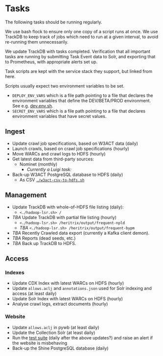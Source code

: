 Tasks
=====

The following tasks should be running regularly. 

We use bash flock to ensure only one copy of a script runs at once. We use TrackDB to keep track of jobs which need to run at a given interval, to avoid re-running them unnecessarily.

We update TrackDB with tasks completed. Verification that all important tasks are running by submitting Task Event data to Solr, and exporting that to Prometheus, with appropriate alerts set up.

Task scripts are kept with the service stack they support, but linked from here.

Scripts usually expect two environment variables to be set.

- `DEPLOY_ENV_VARS` which is a file path pointing to a file that declares the environment variables that define the DEV/BETA/PROD environment. See e.g. [dev.env.sh](./dev.env.sh).
- `SECRET_ENV_VARS` which is a file path pointing to a file that declares environment variables that have secret values.

## Ingest

- Update crawl job specifications, based on W3ACT data (daily)
- Launch crawls, based on crawl job specifications (hourly)
- Move WARCs and crawl logs to HDFS (hourly)
- Get latest data from third-party sources: 
    - Nominet (monthly)
        - _Currently a Luigi task: []()_
- Back-up W3ACT PostgreSQL database to HDFS (daily)
    - As CSV [`./w3act-csv-to-hdfs.sh`](./ingest/w3act/scripts/w3act-csv-to-hdfs.sh)

## Management

- Update TrackDB with whole-of-HDFS file listing (daily):
    - `<./hadoop-lsr.sh> /`
- _TBA_ Update TrackDB with partial file listing (hourly)
    - `<./hadoop-lsr.sh> /heritrix/output/frequent-npld`
    - _TBA_ `<./hadoop-lsr.sh> /heritrix/output/frequent-bypm`
- _TBA_ Recently Crawled data export (currently a Kafka client demon).
- _TBA_ Reports (dead seeds, etc.)
- _TBA_ Back up TrackDB to HDFS.

## Access

### Indexes

- Update CDX Index with latest WARCs on HDFS (hourly)
- Update `allows.aclj` and `annotations.json` used for Solr indexing and access (at least daily)
- Update Solr Index with latest WARCs on HDFS (hourly)
- Analyse crawl logs, extract documents (hourly)

### Website

- Update `allows.aclj` in pywb (at least daily)
- Update the Collection Solr (at least daily)
- Run the [test suite](#testing) (daily after the above updates?) and raise an alert if the website is misbehaving
- Back-up the Shine PostgreSQL database (daily)

